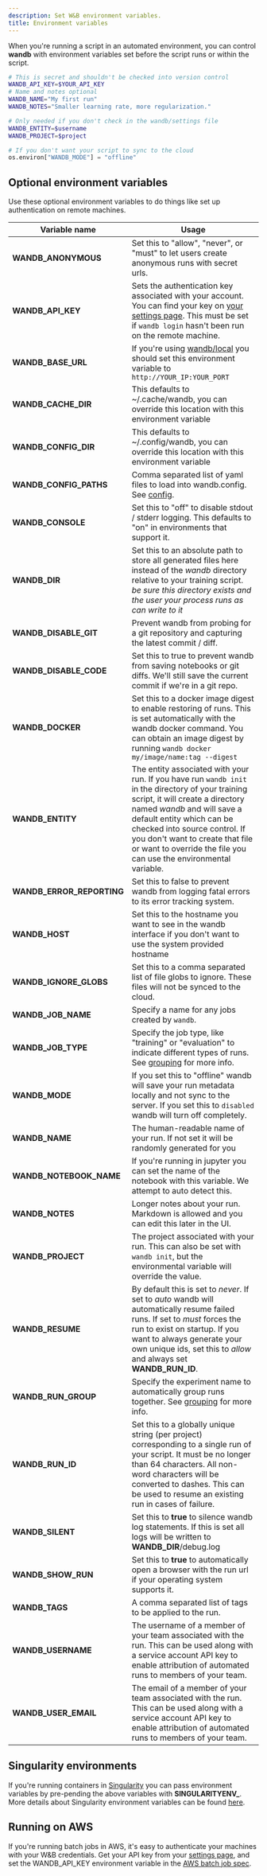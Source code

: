 ```yaml
---
description: Set W&B environment variables.
title: Environment variables
---
```


When you're running a script in an automated environment, you can control **wandb** with environment variables set before the script runs or within the script.

```bash
# This is secret and shouldn't be checked into version control
WANDB_API_KEY=$YOUR_API_KEY
# Name and notes optional
WANDB_NAME="My first run"
WANDB_NOTES="Smaller learning rate, more regularization."
```

```bash
# Only needed if you don't check in the wandb/settings file
WANDB_ENTITY=$username
WANDB_PROJECT=$project
```

```python
# If you don't want your script to sync to the cloud
os.environ["WANDB_MODE"] = "offline"
```

## Optional environment variables

Use these optional environment variables to do things like set up authentication on remote machines.

| Variable name               | Usage                                  |
| --------------------------- | ---------- |
| **WANDB_ANONYMOUS**        | Set this to "allow", "never", or "must" to let users create anonymous runs with secret urls.                                                    |
| **WANDB_API_KEY**         | Sets the authentication key associated with your account. You can find your key on [your settings page](https://app.wandb.ai/settings). This must be set if `wandb login` hasn't been run on the remote machine.               |
| **WANDB_BASE_URL**        | If you're using [wandb/local](../hosting/intro.md) you should set this environment variable to `http://YOUR_IP:YOUR_PORT`        |
| **WANDB_CACHE_DIR**       | This defaults to \~/.cache/wandb, you can override this location with this environment variable                    |
| **WANDB_CONFIG_DIR**      | This defaults to \~/.config/wandb, you can override this location with this environment variable                             |
| **WANDB_CONFIG_PATHS**    | Comma separated list of yaml files to load into wandb.config. See [config](./config.md#file-based-configs).                                          |
| **WANDB_CONSOLE**          | Set this to "off" to disable stdout / stderr logging. This defaults to "on" in environments that support it.                                          |
| **WANDB_DIR**              | Set this to an absolute path to store all generated files here instead of the _wandb_ directory relative to your training script. _be sure this directory exists and the user your process runs as can write to it_                  |
| **WANDB_DISABLE_GIT**     | Prevent wandb from probing for a git repository and capturing the latest commit / diff.      |
| **WANDB_DISABLE_CODE**    | Set this to true to prevent wandb from saving notebooks or git diffs.  We'll still save the current commit if we're in a git repo.                   |
| **WANDB_DOCKER**           | Set this to a docker image digest to enable restoring of runs. This is set automatically with the wandb docker command. You can obtain an image digest by running `wandb docker my/image/name:tag --digest`    |
| **WANDB_ENTITY**           | The entity associated with your run. If you have run `wandb init` in the directory of your training script, it will create a directory named _wandb_ and will save a default entity which can be checked into source control. If you don't want to create that file or want to override the file you can use the environmental variable. |
| **WANDB_ERROR_REPORTING** | Set this to false to prevent wandb from logging fatal errors to its error tracking system.                             |
| **WANDB_HOST**             | Set this to the hostname you want to see in the wandb interface if you don't want to use the system provided hostname                                |
| **WANDB_IGNORE_GLOBS**    | Set this to a comma separated list of file globs to ignore. These files will not be synced to the cloud.                              |
| **WANDB_JOB_NAME**        | Specify a name for any jobs created by `wandb`. |
| **WANDB_JOB_TYPE**        | Specify the job type, like "training" or "evaluation" to indicate different types of runs. See [grouping](../runs/grouping.md) for more info.               |
| **WANDB_MODE**             | If you set this to "offline" wandb will save your run metadata locally and not sync to the server. If you set this to `disabled` wandb will turn off completely.                  |
| **WANDB_NAME**             | The human-readable name of your run. If not set it will be randomly generated for you                       |
| **WANDB_NOTEBOOK_NAME**   | If you're running in jupyter you can set the name of the notebook with this variable. We attempt to auto detect this.                    |
| **WANDB_NOTES**            | Longer notes about your run. Markdown is allowed and you can edit this later in the UI.                                    |
| **WANDB_PROJECT**          | The project associated with your run. This can also be set with `wandb init`, but the environmental variable will override the value.                               |
| **WANDB_RESUME**           | By default this is set to _never_. If set to _auto_ wandb will automatically resume failed runs. If set to _must_ forces the run to exist on startup. If you want to always generate your own unique ids, set this to _allow_ and always set **WANDB_RUN_ID**.      |
| **WANDB_RUN_GROUP**       | Specify the experiment name to automatically group runs together. See [grouping](../runs/grouping.md) for more info.                                 |
| **WANDB_RUN_ID**          | Set this to a globally unique string (per project) corresponding to a single run of your script. It must be no longer than 64 characters. All non-word characters will be converted to dashes. This can be used to resume an existing run in cases of failure.      |
| **WANDB_SILENT**           | Set this to **true** to silence wandb log statements. If this is set all logs will be written to **WANDB_DIR**/debug.log               |
| **WANDB_SHOW_RUN**        | Set this to **true** to automatically open a browser with the run url if your operating system supports it.        |
| **WANDB_TAGS**             | A comma separated list of tags to be applied to the run.                 |
| **WANDB_USERNAME**         | The username of a member of your team associated with the run. This can be used along with a service account API key to enable attribution of automated runs to members of your team.               |
| **WANDB_USER_EMAIL**      | The email of a member of your team associated with the run. This can be used along with a service account API key to enable attribution of automated runs to members of your team.            |

## Singularity environments

If you're running containers in [Singularity](https://singularity.lbl.gov/index.html) you can pass environment variables by pre-pending the above variables with **SINGULARITYENV_**. More details about Singularity environment variables can be found [here](https://singularity.lbl.gov/docs-environment-metadata#environment).

## Running on AWS

If you're running batch jobs in AWS, it's easy to authenticate your machines with your W&B credentials. Get your API key from your [settings page](https://app.wandb.ai/settings), and set the WANDB_API_KEY environment variable in the [AWS batch job spec](https://docs.aws.amazon.com/batch/latest/userguide/job_definition_parameters.html#parameters).
